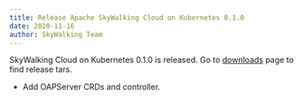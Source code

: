 ```yaml
---
title: Release Apache SkyWalking Cloud on Kubernetes 0.1.0
date: 2020-11-16
author: SkyWalking Team
---
```


SkyWalking Cloud on Kubernetes 0.1.0 is released. Go to [downloads](/downloads) page to find release tars.

- Add OAPServer CRDs and controller.
